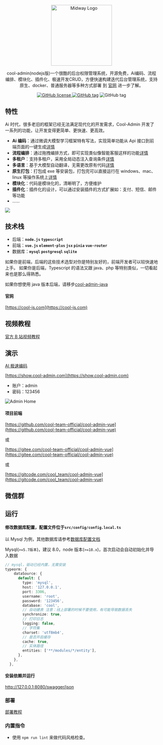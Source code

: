 <p align="center">
  <a href="https://midwayjs.org/" target="blank"><img src="https://cool-show.oss-cn-shanghai.aliyuncs.com/admin/logo.png" width="200" alt="Midway Logo" /></a>
</p>

<p align="center">cool-admin(nodejs版)一个很酷的后台权限管理系统，开源免费，Ai编码、流程编排、模块化、插件化、极速开发CRUD，方便快速构建迭代后台管理系统，支持原生、docker、普通服务器等多种方式部署
到 <a href="https://cool-js.com" target="_blank">官网</a> 进一步了解。
<p align="center">
    <a href="https://github.com/cool-team-official/cool-admin-midway/blob/master/LICENSE" target="_blank"><img src="https://img.shields.io/badge/license-MIT-green?style=flat-square" alt="GitHub license" />
    <a href=""><img src="https://img.shields.io/github/package-json/v/cool-team-official/cool-admin-midway?style=flat-square" alt="GitHub tag"></a>
    <img src="https://img.shields.io/github/last-commit/cool-team-official/cool-admin-midway?style=flat-square" alt="GitHub tag"></a>
</p>

## 特性

Ai 时代，很多老旧的框架已经无法满足现代化的开发需求，Cool-Admin 开发了一系列的功能，让开发变得更简单、更快速、更高效。

- **Ai 编码**：通过微调大模型学习框架特有写法，实现简单功能从 Api 接口到前端页面的一键生成[详情](https://node.cool-admin.com/src/guide/ai.html)
- **流程编排**：通过拖拽编排方式，即可实现类似像智能客服这样的功能[详情](https://node.cool-admin.com/src/guide/flow.html)
- **多租户**：支持多租户，采用全局动态注入查询条件[详情](https://node.cool-admin.com/src/guide/core/tenant.html)
- **多语言**：基于大模型自动翻译，无需更改原有代码[详情](https://node.cool-admin.com/src/guide/core/i18n.html)
- **原生打包**：打包成 exe 等安装包，打包完可以直接运行在 windows、mac、linux 等操作系统上[详情](https://node.cool-admin.com/src/guide/core/pkg.html)
- **模块化**：代码是模块化的，清晰明了，方便维护
- **插件化**：插件化的设计，可以通过安装插件的方式扩展如：支付、短信、邮件等功能
- ......

![](https://cool-show.oss-cn-shanghai.aliyuncs.com/admin/flow.png)

## 技术栈

- 后端：**`node.js` `typescript`**
- 前端：**`vue.js` `element-plus` `jsx` `pinia` `vue-router`**
- 数据库：**`mysql` `postgresql` `sqlite`**

如果你是前端，后端的这些技术选型对你是特别友好的，前端开发者可以较快速地上手。
如果你是后端，Typescript 的语法又跟 java、php 等特别类似，一切看起来也是那么得熟悉。

如果你想使用 java 版本后端，请移步[cool-admin-java](https://cool-js.com/admin/java/introduce.html)

#### 官网

[https://cool-js.com](https://cool-js.com)

## 视频教程

[官方 B 站视频教程](https://www.bilibili.com/video/BV1j1421R7aB)

<!-- 在此次添加使用文档 -->

## 演示

[AI 极速编码](https://node.cool-admin.com/src/guide/ai.html)

[https://show.cool-admin.com](https://show.cool-admin.com)

- 账户：admin
- 密码：123456

<img src="https://cool-show.oss-cn-shanghai.aliyuncs.com/admin/home-mini.png" alt="Admin Home"></a>

#### 项目前端

[https://github.com/cool-team-official/cool-admin-vue](https://github.com/cool-team-official/cool-admin-vue)

或

[https://gitee.com/cool-team-official/cool-admin-vue](https://gitee.com/cool-team-official/cool-admin-vue)

或

[https://gitcode.com/cool_team/cool-admin-vue](https://gitcode.com/cool_team/cool-admin-vue)

## 微信群

## 运行

#### 修改数据库配置，配置文件位于`src/config/config.local.ts`

以 Mysql 为例，其他数据库请参考[数据库配置文档](https://cool-js.com/admin/node/quick.html#%E6%95%B0%E6%8D%AE%E5%BA%93%E9%85%8D%E7%BD%AE)

Mysql(`>=5.7版本`)，建议 8.0，node 版本(`>=18.x`)，首次启动会自动初始化并导入数据

```ts
// mysql，驱动已经内置，无需安装
typeorm: {
    dataSource: {
      default: {
        type: 'mysql',
        host: '127.0.0.1',
        port: 3306,
        username: 'root',
        password: '123456',
        database: 'cool',
        // 自动建表 注意：线上部署的时候不要使用，有可能导致数据丢失
        synchronize: true,
        // 打印日志
        logging: false,
        // 字符集
        charset: 'utf8mb4',
        // 是否开启缓存
        cache: true,
        // 实体路径
        entities: ['**/modules/*/entity'],
      },
    },
  },
```

#### 安装依赖并运行

<http://127.0.0.1:8080/swagger/json>

### 部署

[部署教程](https://node.cool-admin.com/src/guide/deploy.html)

### 内置指令

- 使用 `npm run lint` 来做代码风格检查。
